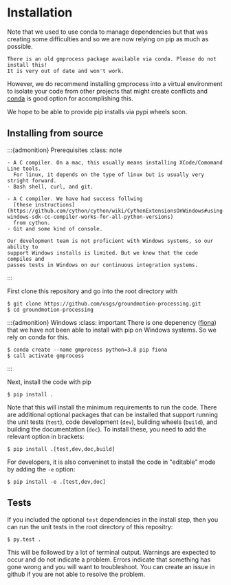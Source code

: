 # Installation

Note that we used to use conda to manage dependencies but that was creating some
difficulties and so we are now relying on pip as much as possible. 

```{caution}
There is an old gmprocess package available via conda. Please do not install this!
It is very out of date and won't work.
```

However, we do recommend installing gmprocess into a virtual environment to isolate
your code from other projects that might create conflicts and 
[conda](https://conda.io/projects/conda/en/latest/user-guide/tasks/manage-environments.html)
is good option for accomplishing this.

We hope to be able to provide pip installs via pypi wheels soon.

## Installing from source

:::{admonition} Prerequisites
:class: note

```{tab} Mac and Linux
- A C compiler. On a mac, this usually means installing XCode/Comomand Line tools. 
  For linux, it depends on the type of linux but is usually very stright forward.
- Bash shell, curl, and git.
```

```{tab} Windows
- A C compiler. We have had success follwing 
  [these instructions](https://github.com/cython/cython/wiki/CythonExtensionsOnWindows#using-windows-sdk-cc-compiler-works-for-all-python-versions)
  from cython.
- Git and some kind of console.

Our development team is not proficient with Windows systems, so our ability to 
support Windows installs is limited. But we know that the code compiles and 
passes tests in Windows on our continuous integration systems.
```
:::

First clone this repository and go into the root directory with

```
$ git clone https://github.com/usgs/groundmotion-processing.git
$ cd groundmotion-processing
```

:::{admonition} Windows
:class: important
There is one depenency ([fiona](https://pypi.org/project/Fiona/)) that we have not been
able to install with pip on Windows systems. So we rely on conda for this.
```
$ conda create --name gmprocess python=3.8 pip fiona 
$ call activate gmprocess
```
:::

Next, install the code with pip
```
$ pip install .
```

Note that this will install the minimum requirements to run the code. There are 
additional optional packages that can be installed that support running the unit tests 
(`test`), code development (`dev`), buliding wheels (`build`), and building the 
documentation (`doc`). To install these, you need to add the relevant option in 
brackets:

```
$ pip install .[test,dev,doc,build]
```

For developers, it is also conveninet to install the code in "editable" mode by adding
the `-e` option:

```
$ pip install -e .[test,dev,doc]
```

## Tests

If you included the optional `test` dependencies in the install step, then you can run
the unit tests  in the root directory of this repositry:

```
$ py.test .
```

This will be followed by a lot of terminal output. Warnings are expected to occur and 
do not indicate a problem. Errors indicate that something has gone wrong and you will 
want to troubleshoot. You can create an issue in github if you are not able to resolve
the problem.

